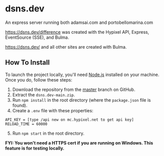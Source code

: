 # dsns.dev
An express server running both adamsai.com and portobellomarina.com

https://dsns.dev/difference was created with the Hypixel API, Express, EventSource (SSE), and Bulma.

https://dsns.dev/ and all other sites are created with Bulma.


## How To Install

To launch the project locally, you'll need [Node.js](https://nodejs.org/en/) installed on your machine. Once you do, follow these steps:
1. Download the repository from the [master](https://github.com/dsnsgithub/dsns.dev) branch on GitHub.
2. Extract the `dsns.dev-main.zip`.
3. Run `npm install` in the root directory (where the `package.json` file is found).
4. Create a `.env` file with these properties:
```
API_KEY = [type /api new on mc.hypixel.net to get api key]
RELOAD_TIME = 60000
```
5. Run `npm start` in the root directory.


**FYI: You won't need a HTTPS cert if you are running on Windows.  This feature is for testing locally.**
